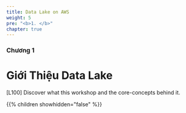 ```yaml
---
title: Data Lake on AWS
weight: 5
pre: "<b>1. </b>"
chapter: true
---
```


### Chương 1

# Giới Thiệu Data Lake

[L100] Discover what this workshop and the core-concepts behind it.

{{% children showhidden="false" %}}